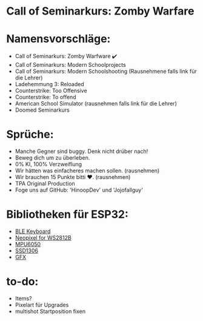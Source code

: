 # Call of Seminarkurs: Zomby Warfare


# Namensvorschläge:

* Call of Seminarkurs: Zomby Warfware        ✔️
* Call of Seminarkurs: Modern Schoolprojects
* Call of Seminarkurs: Modern Schoolshooting (Rausnehmene falls link für die Lehrer)
* Ladehemmung 3: Reloaded
* Counterstrike: Too Offensive
* Counterstrike: To offend
* American School Simulator (rausnehmen falls link für die Lehrer)
* Doomed Seminarkurs


# Sprüche:

* Manche Gegner sind buggy. Denk nicht drüber nach!
* Beweg dich um zu überleben.
* 0% KI, 100% Verzweiflung
* Wir hätten was einfacheres machen sollen. (rausnehmen)
* Wir brauchen 15 Punkte bitti ♥️. (rausnehmen)
* TPA Original Production
* Foge uns auf GitHub: 'HinoopDev' und 'Jojofallguy'

# Bibliotheken für ESP32:

* [BLE Keyboard](https://github.com/T-vK/ESP32-BLE-Keyboard)
* [Neopixel for WS2812B](https://github.com/adafruit/Adafruit_NeoPixel)
* [MPU6050](https://github.com/adafruit/Adafruit_MPU6050)
* [SSD1306](https://github.com/adafruit/Adafruit_SSD1306)
* [GFX](https://github.com/adafruit/Adafruit-GFX-Library)

# to-do:

* Items?
* Pixelart für Upgrades
* multishot Startposition fixen
